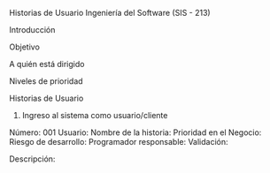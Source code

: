

Historias de Usuario
Ingeniería del Software (SIS - 213)








Introducción





Objetivo






A quién está dirigido




Niveles de prioridad


Historias de Usuario
01. Ingreso al sistema como usuario/cliente

Número: 001      Usuario: 
Nombre de la historia: 
Prioridad en el Negocio:             Riesgo de desarrollo: 
Programador responsable: 
Validación: 


Descripción:


